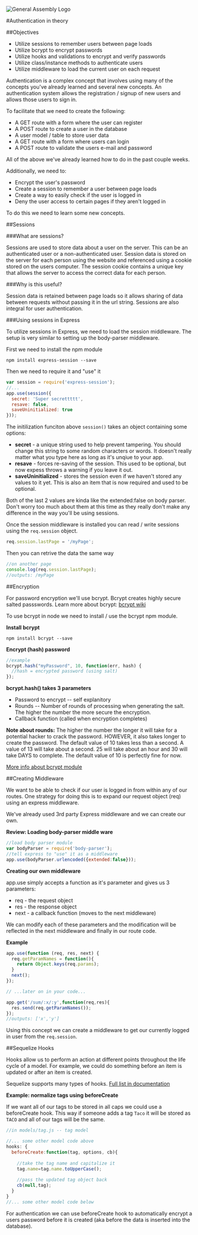 ![General Assembly Logo](http://i.imgur.com/ke8USTq.png)

#Authentication in theory

##Objectives

* Utilize sessions to remember users between page loads
* Utilize bcrypt to encrypt passwords
* Utilize hooks and validations to encrypt and verify passwords
* Utilize class/instance methods to authenticate users
* Utilize middleware to load the current user on each request

Authentication is a complex concept that involves using many of the concepts you've already learned and several new concepts. An authentication system allows the registration / signup of new users and allows those users to sign in.

To facilitate that we need to create the following:

* A GET route with a form where the user can register
* A POST route to create a user in the database
* A user model / table to store user data
* A GET route with a form where users can login
* A POST route to validate the users e-mail and password

All of the above we've already learned how to do in the past couple weeks.

Additionally, we need to:

* Encrypt the user's password
* Create a session to remember a user between page loads
* Create a way to easily check if the user is logged in
* Deny the user access to certain pages if they aren't logged in


To do this we need to learn some new concepts.

##Sessions

###What are sessions?

Sessions are used to store data about a user on the server. This can be an authenticated user or a non-authenticated user. Session data is stored on the server for each person using the website and referenced using a cookie stored on the users computer. The session cookie contains a unique key that allows the server to access the correct data for each person.

###Why is this useful?

Session data is retained between page loads so it allows sharing of data between requests without passing it in the url string. Sessions are also integral for user authentication.

###Using sessions in Express

To utilize sessions in Express, we need to load the session middleware. The setup is very similar to setting up the body-parser middleware.

First we need to install the npm module

```
npm install express-session --save
```

Then we need to require it and "use" it

```js
var session = require('express-session');
//...
app.use(session({
  secret: 'Super secrettttt',
  resave: false,
  saveUninitialized: true
}));
```

The initilization funciton above `session()` takes an object containing some options:

* **secret** - a unique string used to help prevent tampering. You should change this string to some random characters or words. It doesn't really matter what you type here as long as it's unqiue to your app.
* **resave** - forces re-saving of the session. This used to be optional, but now expess throws a warning if you leave it out.
* **saveUninitialized** - stores the session even if we haven't stored any values to it yet. This is also an item that is now required and used to be optional.

Both of the last 2 values are kinda like the extended:false on body parser. Don't worry too much about them at this time as they really don't make any difference in the way you'll be using sessions.

Once the session middleware is installed you can read / write sessions using the `req.session` object.

```js
req.session.lastPage = '/myPage';
```

Then you can retrive the data the same way

```js
//on another page
console.log(req.session.lastPage);
//outputs: /myPage
```


##Encryption

For password encryption we'll use bcrypt. Bcrypt creates highly secure salted passswords. Learn more about bcrypt: [bcrypt wiki](http://en.wikipedia.org/wiki/Bcrypt)

To use bcrypt in node we need to install / use the bcrypt npm module.

**Install bcrypt**

```
npm install bcrypt --save
```

**Encrypt (hash) password**

```js
//example
bcrypt.hash("myPassword", 10, function(err, hash) {
  //hash = encrypted password (using salt)
});
```

**bcrypt.hash() takes 3 parameters**

* Password to encrypt -- self explanitory
* Rounds -- Number of rounds of processing when generating the salt. The higher the number the more secure the encryption.
* Callback function (called when encryption completes)

**Note about rounds:** The higher the number the longer it will take for a potential hacker to crack the password. HOWEVER, it also takes longer to create the password. The default value of 10 takes less than a second. A value of 13 will take about a second. 25 will take about an hour and 30 will take DAYS to complete. The default value of 10 is perfectly fine for now.

[More info about bcrypt module](https://www.npmjs.com/package/bcrypt)


##Creating Middleware

We want to be able to check if our user is logged in from within any of our routes. One strategy for doing this is to expand our request object (req) using an express middleware.

We've already used 3rd party Express middleware and we can create our own.

**Review: Loading body-parser middle ware**

```js
//load body parser module
var bodyParser = require('body-parser');
//tell express to "use" it as a middleware
app.use(bodyParser.urlencoded({extended:false}));
```

**Creating our own middleware**

app.use simply accepts a function as it's parameter and gives us 3 parameters:

* req - the request object
* res - the response object
* next - a callback function (moves to the next middleware)

We can modify each of these parameters and the modification will be reflected in the next middleware and finally in our route code.


**Example**

```js
app.use(function (req, res, next) {
  req.getParamNames = function(){
    return Object.keys(req.params);
  }
  next();
});

// ...later on in your code...

app.get('/sum/:x/:y',function(req,res){
  res.send(req.getParamNames());
});
//outputs: ['x','y']
```

Using this concept we can create a middleware to get our currently logged in user from the `req.session`.

##Sequelize Hooks

Hooks allow us to perform an action at different points throughout the life cycle of a model. For example, we could do something before an item is updated or after an item is created.

Sequelize supports many types of hooks. [Full list in documentation](http://sequelize.readthedocs.org/en/latest/docs/hooks/)


**Example: normalize tags using beforeCreate**

If we want all of our tags to be stored in all caps we could use a beforeCreate hook. This way if someone adds a tag `Taco` it will be stored as `TACO` and all of our tags will be the same.

```js
//in models/tag.js -- tag model

//... some other model code above
hooks: {
  beforeCreate:function(tag, options, cb){
  
    //take the tag name and capitalize it
    tag.name=tag.name.toUpperCase();
    
    //pass the updated tag object back
    cb(null,tag);
  }
}
//... some other model code below

```

For authentication we can use beforeCreate hook to automatically encrypt a users password before it is created (aka before the data is inserted into the database).

